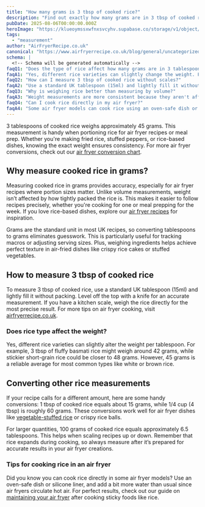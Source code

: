 ```yaml
---
title: "How many grams is 3 tbsp of cooked rice?"
description: "Find out exactly how many grams are in 3 tbsp of cooked rice for perfect air fryer meal prep every time."
pubDate: 2025-08-06T00:00:00.000Z
heroImage: "https://klueoymssxwfnxsvcyhv.supabase.co/storage/v1/object/public/Shmucket/how-many-grams-is-3-tbsp-of-cooked-rice.webp"
tags:
  - "measurement"
author: "AirFryerRecipe.co.uk"
canonical: "https://www.airfryerrecipe.co.uk/blog/general/uncategorized/how-many-grams-is-3-tbsp-of-cooked-rice"
schema: |
  <!-- Schema will be generated automatically -->
faqQ1: "Does the type of rice affect how many grams are in 3 tablespoons?"
faqA1: "Yes, different rice varieties can slightly change the weight. Fluffier rice like basmati may weigh about 42 grams for 3 tbsp, while stickier short-grain rice could be closer to 48 grams. However, 45 grams is a good average for most common types."
faqQ2: "How can I measure 3 tbsp of cooked rice without scales?"
faqA2: "Use a standard UK tablespoon (15ml) and lightly fill it without packing the rice down. Level off the top with a straight edge like a knife. For better accuracy, consider investing in cheap kitchen scales as they're more precise for recipes."
faqQ3: "Why is weighing rice better than measuring by volume?"
faqA3: "Weight measurements are more consistent because they aren't affected by how tightly packed the rice is. This is especially important for air fryer recipes where precise portions affect cooking time and texture. Grams also make scaling recipes up or down much easier."
faqQ4: "Can I cook rice directly in my air fryer?"
faqA4: "Some air fryer models can cook rice using an oven-safe dish or silicone liner. You'll need to add slightly more water than usual due to the air circulation. Always check your manufacturer's guidelines and monitor the cooking process closely."
---
```

<p>3 tablespoons of cooked rice weighs approximately 45 grams. This measurement is handy when portioning rice for air fryer recipes or meal prep. Whether you're making fried rice, stuffed peppers, or rice-based dishes, knowing the exact weight ensures consistency. For more air fryer conversions, check out our <a href=https://www.airfryerrecipe.co.uk/air-fryer-conversion-chart>air fryer conversion chart</a>.</p>

<h2>Why measure cooked rice in grams?</h2>
<p>Measuring cooked rice in grams provides accuracy, especially for air fryer recipes where portion sizes matter. Unlike volume measurements, weight isn’t affected by how tightly packed the rice is. This makes it easier to follow recipes precisely, whether you're cooking for one or meal prepping for the week. If you love rice-based dishes, explore our <a href=https://www.airfryerrecipe.co.uk/recipes>air fryer recipes</a> for inspiration.</p>

<p>Grams are the standard unit in most UK recipes, so converting tablespoons to grams eliminates guesswork. This is particularly useful for tracking macros or adjusting serving sizes. Plus, weighing ingredients helps achieve perfect texture in air-fried dishes like crispy rice cakes or stuffed vegetables.</p>

<h2>How to measure 3 tbsp of cooked rice</h2>
<p>To measure 3 tbsp of cooked rice, use a standard UK tablespoon (15ml) and lightly fill it without packing. Level off the top with a knife for an accurate measurement. If you have a kitchen scale, weigh the rice directly for the most precise result. For more tips on air fryer cooking, visit <a href=https://www.airfryerrecipe.co.uk>airfryerrecipe.co.uk</a>.</p>

<h3>Does rice type affect the weight?</h3>
<p>Yes, different rice varieties can slightly alter the weight per tablespoon. For example, 3 tbsp of fluffy basmati rice might weigh around 42 grams, while stickier short-grain rice could be closer to 48 grams. However, 45 grams is a reliable average for most common types like white or brown rice.</p>

<h2>Converting other rice measurements</h2>
<p>If your recipe calls for a different amount, here are some handy conversions: 1 tbsp of cooked rice equals about 15 grams, while 1/4 cup (4 tbsp) is roughly 60 grams. These conversions work well for air fryer dishes like <a href=https://www.airfryerrecipe.co.uk/recipe-category/vegetables>vegetable-stuffed rice</a> or crispy rice balls.</p>

<p>For larger quantities, 100 grams of cooked rice equals approximately 6.5 tablespoons. This helps when scaling recipes up or down. Remember that rice expands during cooking, so always measure after it’s prepared for accurate results in your air fryer creations.</p>

<h3>Tips for cooking rice in an air fryer</h3>
<p>Did you know you can cook rice directly in some air fryer models? Use an oven-safe dish or silicone liner, and add a bit more water than usual since air fryers circulate hot air. For perfect results, check out our guide on <a href=https://www.airfryerrecipe.co.uk/air-fryer-cleaner>maintaining your air fryer</a> after cooking sticky foods like rice.</p>
